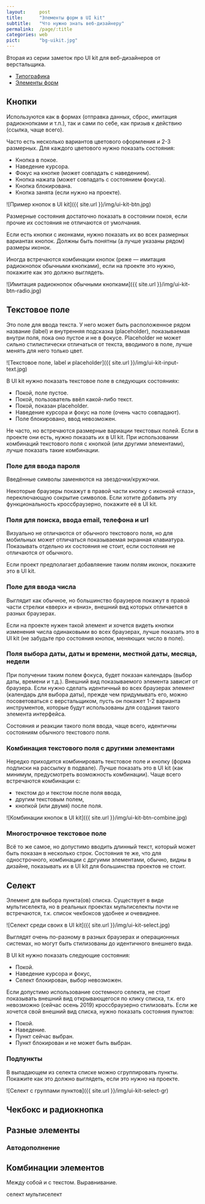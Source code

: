 ```yaml
---
layout:     post
title:      "Элементы форм в UI kit"
subtitle:   "Что нужно знать веб-дизайнеру"
permalink:  /page/:title
categories: web
pict:       "bg-uikit.jpg"
---
```


Вторая из серии заметок про UI kit для веб-дизайнеров от верстальщика.

- [Типографика](https://nicothin.pro/page/ui-kit-typography)
- [Элементы форм](https://nicothin.pro/page/ui-kit-forms)



## Кнопки

Используются как в формах (отправка данных, сброс, имитация радиокнопками и т.п.), так и сами по себе, как призыв к действию (ссылка, чаще всего).

Часто есть несколько вариантов цветового оформления и 2-3 размерных. Для каждого цветового нужно показать состояния:

- Кнопка в покое.
- Наведение курсора.
- Фокус на кнопке (может совпадать с наведением).
- Кнопка нажата (может совпадать с состоянием фокуса).
- Кнопка блокирована.
- Кнопка занята (если нужно на проекте).

![Пример кнопок в UI kit]({{ site.url }}/img/ui-kit-btn.jpg)

Размерные состояния достаточно показать в состоянии покоя, если прочие их состояния не отличаются от умолчания.

Если есть кнопки с иконками, нужно показать их во всех размерных вариантах кнопок. Должны быть понятны (а лучше указаны рядом) размеры иконок.

Иногда встречаются комбинации кнопок (реже — имитация радиокнопок обычными кнопками), если на проекте это нужно, покажите как это должно выглядеть.

![Имитация радиокнопок обычными кнопками]({{ site.url }}/img/ui-kit-btn-radio.jpg)



## Текстовое поле

Это поле для ввода текста. У него может быть расположенное рядом название (label) и внутренняя подсказка (placeholder), показываемая внутри поля, пока оно пустое и не в фокусе. Placeholder не может сильно стилистически отличаться от текста, вводимого в поле, лучше менять для него только цвет.

![Текстовое поле, label и placeholder]({{ site.url }}/img/ui-kit-input-text.jpg)

В UI kit нужно показать текстовое поле в следующих состояниях:

- Покой, поле пустое.
- Покой, пользователь ввёл какой-либо текст.
- Покой, показан placeholder.
- Наведение курсора и фокус на поле (очень часто совпадают).
- Поле блокировано, ввод невозможен.

Не часто, но встречаются размерные вариации текстовых полей. Если в проекте они есть, нужно показать их в UI kit. При использовании комбинаций текстового поля с кнопкой (или другими элементами), лучше показать такие комбинации.


### Поле для ввода пароля

Введённые символы заменяются на звездочки/кружочки.

Некоторые браузеры покажут в правой части кнопку с иконкой «глаз», переключающую сокрытие символов. Если хотите добавить эту функциональность кроссбраузерно, покажите её в UI kit.


### Поля для поиска, ввода email, телефона и url

Визуально не отличаются от обычного текстового поля, но для мобильных может отличаться показываемая экранная клавиатура. Показывать отдельно их состояния не стоит, если состояния не отличаются от обычного.

Если проект предполагает добавляение таким полям иконок, покажите это в UI kit.


### Поле для ввода числа

Выглядит как обычное, но большинство браузеров покажут в правой части стрелки «вверх» и «вниз», внешний вид которых отличается в разных браузерах.

Если на проекте нужен такой элемент и хочется видеть кнопки изменения числа одинаковыми во всех браузерах, лучше показать это в UI kit (не забудьте про состояния кнопок, меняющих число в поле).


### Поля выбора даты, даты и времени, местной даты, месяца, недели

При получении таким полем фокуса, будет показан календарь (выбор даты, времени и т.д.). Внешний вид показываемого элемента зависит от браузера. Если нужно сделать идентичный во всех браузерах элемент (календарь для выбора даты), прежде чем придумывать его, можно посоветоваться с верстальщиком, пусть он покажет 1-2 варианта инструментов, которые будут использованы для создания такого элемента интерфейса.

Состояния и реакции такого поля ввода, чаще всего, идентичны состояниям обычного текстового поля.


### Комбинация текстового поля с другими элементами

Нередко приходится комбинировать текстовое поле и кнопку (форма подписки на рассылку в подвале). Лучше показать это в UI kit (как минимум, предусмотреть возможность комбинации). Чаще всего встречаются комбинации с:

- текстом до и текстом после поля ввода,
- другим текстовым полем,
- кнопкой (или двумя) после поля.

![Комбинации кнопок в UI kit]({{ site.url }}/img/ui-kit-btn-combine.jpg)


### Многострочное текстовое поле

Всё то же самое, но допустимо вводить длинный текст, который может быть показан в несколько строк. Состояния те же, что для однострочного, комбинации с дргуими элементами, обычно, видны в дизайне, показывать их в UI kit для большинства проектов не стоит.



## Селект

Элемент для выбора пункта(ов) списка. Существует в виде мультиселекта, но в реальных проектах мультиселекты почти не встречаются, т.к. список чекбоксов удобнее и очевиднее.

![Селект среди своих в UI kit]({{ site.url }}/img/ui-kit-select.jpg)

Выглядят очень по-разному в разных браузерах и операционных системах, но могут быть стилизованы до идентичного внешнего вида.

В UI kit нужно показать следующие состояния:

- Покой.
- Наведение курсора и фокус,
- Селект блокирован, выбор невозможен.

Если допустимо использование состемного селекта, не стоит показывать внешний вид открывающегося по клику списка, т.к. его невозможно (сейчас осень 2019) кроссбраузерно стилизовать. Если же хочется свой внешний вид списка, нужно показать состояния пунктов:

- Покой.
- Наведение.
- Пункт сейчас выбран.
- Пункт блокирован и не может быть выбран.

### Подпункты

В выпадающем из селекта списке можно сгруппировать пункты. Покажите как это должно выглядеть, если это нужно на проекте.

![Селект с группами пунктов]({{ site.url }}/img/ui-kit-select-gr)



## Чекбокс и радиокнопка





## Разные элементы
### Автодополнение
## Комбинации элементов
Между собой и с текстом. Выравнивание.

селект
мультиселект
